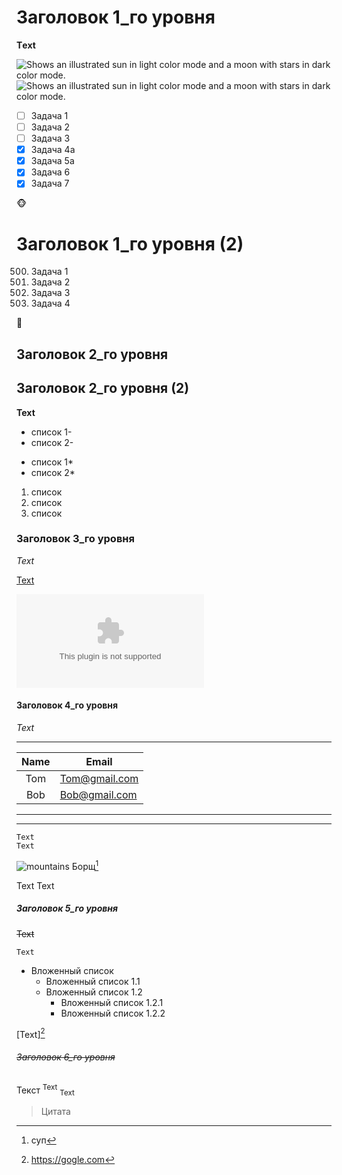 # Заголовок 1_го уровня

__Тext__
<!-- <picture>
  <source media="(prefers-color-scheme: dark)" srcset="https://user-images.githubusercontent.com/25423296/163456776-7f95b81a-f1ed-45f7-b7ab-8fa810d529fa.png">
  <img alt="Shows an illustrated sun in light color mode and a moon with stars in dark color mode." src="https://user-images.githubusercontent.com/25423296/163456776-7f95b81a-f1ed-45f7-b7ab-8fa810d529fa.png">
  <source media="(prefers-color-scheme: light)" srcset="https://user-images.githubusercontent.com/25423296/163456779-a8556205-d0a5-45e2-ac17-42d089e3c3f8.png">
  <img alt="Shows an illustrated sun in light color mode and a moon with stars in dark color mode." src="https://user-images.githubusercontent.com/25423296/163456779-a8556205-d0a5-45e2-ac17-42d089e3c3f8.png">
</picture> -->

![Shows an illustrated sun in light color mode and a moon with stars in dark color mode.](https://user-images.githubusercontent.com/25423296/163456779-a8556205-d0a5-45e2-ac17-42d089e3c3f8.png#gh-light-mode-only)
![Shows an illustrated sun in light color mode and a moon with stars in dark color mode.](https://user-images.githubusercontent.com/25423296/163456776-7f95b81a-f1ed-45f7-b7ab-8fa810d529fa.png#gh-dark-mode-only)
- [ ] Задача 1
- [ ] Задача 2
- [ ] Задача 3
- [x] Задача 4a
- [X] Задача 5a
- [X] Задача 6
- [X] Задача 7

🐵

Заголовок 1_го уровня (2)
========================

500. Задача 1
501. Задача 2
502. Задача 3
503. Задача 4

🐤

## Заголовок 2_го уровня
Заголовок 2_го уровня (2)
------------------------
**Text**

<picture>
  <source media="(prefers-color-scheme:dark)" srcset="">
  <source media="(prefers-color-scheme:light)" srcset="">
  </picture>
  
  - список 1-
  - список 2-
  
  * список 1*
  * список 2*
  
  1. список 
  2. список
  3. список
  

### Заголовок 3_го уровня

*Text*

[Text](https//:google.com)

![ ](https//:google.com)

#### Заголовок 4_го уровня

_Text_

*******************
Name | Email
:---:|-----------------
Tom  |Tom@gmail.com
Bob  |     Bob@gmail.com

-------------------

___________________

```
Text
Text
```
![mountains](mountan.png "Пейзаж с горами")
Борщ[^you]
[^you]: суп

Text
Text
##### Заголовок 5_го уровня

~~Text~~

`Text`

  + Вложенный список
    - Вложенный список 1.1
    - Вложенный список 1.2
      * Вложенный список 1.2.1
      * Вложенный список 1.2.2

[Text][^1]
[^1]:https://gogle.com
###### ~~Заголовок 6_го уровня~~

Текст
<sup>Text</sup>
<sub>Text</sub>
>Цитата
